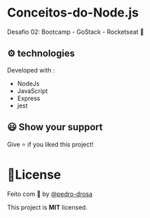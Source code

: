 # Conceitos-do-Node.js
Desafio 02: Bootcamp - GoStack - Rocketseat 🚀

## ⚙️ technologies

Developed with :

- NodeJs
- JavaScript
- Express
- jest

## 😃 Show your support

Give ⭐️ if you liked this project!

# 📝License

Feito com 🖤 by [@pedro-drosa](https://github.com/pedro-drosa)

This project is **MIT** licensed.
